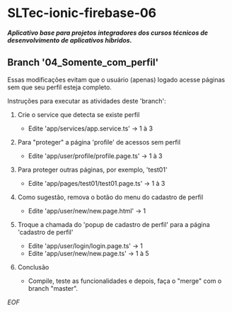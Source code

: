 # SLTec-ionic-firebase-06

**_Aplicativo base para projetos integradores dos cursos técnicos de desenvolvimento de aplicativos híbridos._**

## Branch '04_Somente_com_perfil'

Essas modificações evitam que o usuário (apenas) logado acesse páginas sem que seu perfil esteja completo.

Instruções para executar as atividades deste 'branch':

1) Crie o service que detecta se existe perfil

    - Edite 'app/services/app.service.ts' &rarr; 1 à 3

2) Para "proteger" a página 'profile' de acessos sem perfil

    - Edite 'app/user/profile/profile.page.ts' &rarr; 1 à 3

3) Para proteger outras páginas, por exemplo, 'test01'

    - Edite 'app/pages/test01/test01.page.ts' &rarr; 1 à 3

4) Como sugestão, remova o botão do menu do cadastro de perfil

    - Edite 'app/user/new/new.page.html' &rarr; 1

5) Troque a chamada do 'popup de cadastro de perfil' para a página 'cadastro de perfil'

    - Edite 'app/user/login/login.page.ts' &rarr; 1
    - Edite 'app/user/new/new.page.ts' &rarr; 1 à 5

6) Conclusão

    - Compile, teste as funcionalidades e depois, faça o "merge" com o branch "master".

*EOF*
